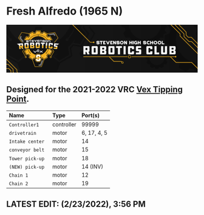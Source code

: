# Fresh Alfredo (1965 N)
![](./media/Stevenson_vex_logo.png "Stevenson Robotics 2021-2022")
## Designed for the 2021-2022 VRC [Vex Tipping Point](https://www.vexrobotics.com/v5/competition/vrc-current-game).


|Name            | Type       | Port(s)  |
|:---------------|:-----------|:---------|
|`Controller1   `| controller |   99999  |
|`drivetrain    `| motor      | 6, 17, 4, 5 |
|`Intake center `| motor      | 14       |
|`conveyor belt `| motor      | 15       |
|`Tower pick-up `| motor      | 18       |
|`(NEW) pick-up `| motor      | 14 (INV) |
|`Chain 1       `| motor      | 12       |
|`Chain 2       `| motor      | 19       |

## LATEST EDIT: (2/23/2022), 3:56 PM